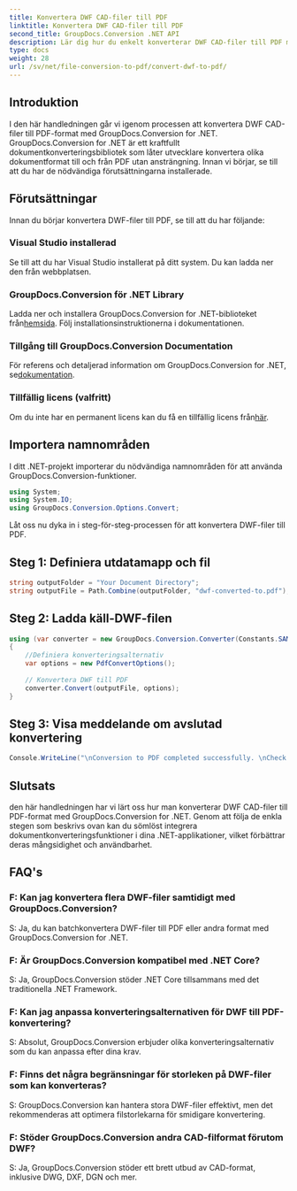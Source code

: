 ```yaml
---
title: Konvertera DWF CAD-filer till PDF
linktitle: Konvertera DWF CAD-filer till PDF
second_title: GroupDocs.Conversion .NET API
description: Lär dig hur du enkelt konverterar DWF CAD-filer till PDF med GroupDocs.Conversion for .NET. Följ våra steg-för-steg för integration i dina .NET-applikationer.
type: docs
weight: 28
url: /sv/net/file-conversion-to-pdf/convert-dwf-to-pdf/
---
```

## Introduktion
I den här handledningen går vi igenom processen att konvertera DWF CAD-filer till PDF-format med GroupDocs.Conversion for .NET. GroupDocs.Conversion for .NET är ett kraftfullt dokumentkonverteringsbibliotek som låter utvecklare konvertera olika dokumentformat till och från PDF utan ansträngning. Innan vi börjar, se till att du har de nödvändiga förutsättningarna installerade.
## Förutsättningar
Innan du börjar konvertera DWF-filer till PDF, se till att du har följande:
### Visual Studio installerad
Se till att du har Visual Studio installerat på ditt system. Du kan ladda ner den från webbplatsen.
### GroupDocs.Conversion för .NET Library
 Ladda ner och installera GroupDocs.Conversion for .NET-biblioteket från[hemsida](https://releases.groupdocs.com/conversion/net/). Följ installationsinstruktionerna i dokumentationen.
### Tillgång till GroupDocs.Conversion Documentation
 För referens och detaljerad information om GroupDocs.Conversion for .NET, se[dokumentation](https://reference.groupdocs.com/conversion/net/).
### Tillfällig licens (valfritt)
 Om du inte har en permanent licens kan du få en tillfällig licens från[här](https://purchase.groupdocs.com/temporary-license/).

## Importera namnområden
I ditt .NET-projekt importerar du nödvändiga namnområden för att använda GroupDocs.Conversion-funktioner.

```csharp
using System;
using System.IO;
using GroupDocs.Conversion.Options.Convert;
```

Låt oss nu dyka in i steg-för-steg-processen för att konvertera DWF-filer till PDF.
## Steg 1: Definiera utdatamapp och fil
```csharp
string outputFolder = "Your Document Directory";
string outputFile = Path.Combine(outputFolder, "dwf-converted-to.pdf");
```
## Steg 2: Ladda käll-DWF-filen
```csharp
using (var converter = new GroupDocs.Conversion.Converter(Constants.SAMPLE_DWF))
{
    //Definiera konverteringsalternativ
    var options = new PdfConvertOptions();
    
    // Konvertera DWF till PDF
    converter.Convert(outputFile, options);
}
```
## Steg 3: Visa meddelande om avslutad konvertering
```csharp
Console.WriteLine("\nConversion to PDF completed successfully. \nCheck output in {0}", outputFolder);
```

## Slutsats
den här handledningen har vi lärt oss hur man konverterar DWF CAD-filer till PDF-format med GroupDocs.Conversion for .NET. Genom att följa de enkla stegen som beskrivs ovan kan du sömlöst integrera dokumentkonverteringsfunktioner i dina .NET-applikationer, vilket förbättrar deras mångsidighet och användbarhet.
## FAQ's
### F: Kan jag konvertera flera DWF-filer samtidigt med GroupDocs.Conversion?
S: Ja, du kan batchkonvertera DWF-filer till PDF eller andra format med GroupDocs.Conversion for .NET.
### F: Är GroupDocs.Conversion kompatibel med .NET Core?
S: Ja, GroupDocs.Conversion stöder .NET Core tillsammans med det traditionella .NET Framework.
### F: Kan jag anpassa konverteringsalternativen för DWF till PDF-konvertering?
S: Absolut, GroupDocs.Conversion erbjuder olika konverteringsalternativ som du kan anpassa efter dina krav.
### F: Finns det några begränsningar för storleken på DWF-filer som kan konverteras?
S: GroupDocs.Conversion kan hantera stora DWF-filer effektivt, men det rekommenderas att optimera filstorlekarna för smidigare konvertering.
### F: Stöder GroupDocs.Conversion andra CAD-filformat förutom DWF?
S: Ja, GroupDocs.Conversion stöder ett brett utbud av CAD-format, inklusive DWG, DXF, DGN och mer.